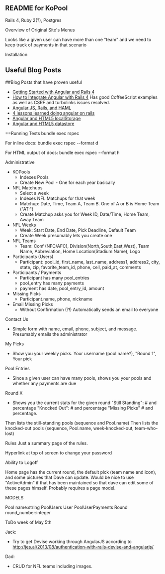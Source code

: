 README for KoPool
-----------------

Rails 4, Ruby 2(?), Postgres

Overview of Original Site's Menus

Looks like a given user can have more than one "team" and we need to keep track of payments in that scenario


Installation


Useful Blog Posts
-----------------
##Blog Posts that have proven useful
- [Getting Started with Angular and Rails 4](http://www.honeybadger.io/blog/2013/12/11/beginners-guide-to-angular-js-rails)
- [How to Integrate Angular with Rails 4](https://shellycloud.com/blog/2013/10/how-to-integrate-angularjs-with-rails-4) Has good CoffeeScript examples as well as CSRF and turbolinks issues resolved.
- [Angular JS, Rails, and HAML](http://www.amberbit.com/blog/2014/1/20/angularjs-templates-in-ruby-on-rails-assets-pipeline/)
- [4 lessons learned doing angular on rails](http://gaslight.co/blog/4-lessons-learned-doing-angular-on-rails)
- [Angular and HTML5 localStorage](http://www.amitavroy.com/justread/content/articles/html5-local-storage-angular-js)
- [Angular and HTML5 datastore](http://stackoverflow.com/questions/17888884/service-retrieves-data-from-datastore-but-does-not-update-ui)



==Running Tests
bundle exec rspec

For inline docs:
bundle exec rspec --format d

For HTML output of docs:
bundle exec rspec --format h

Administrative
* KOPools
  - Indexes Pools
  - Create New Pool - One for each year basically
* NFL Matchups
  - Select a week
  - Indexes NFL Matchups for that week
  - Matchup: Date, Time, Team A, Team B.  One of A or B is Home Team ("AT:<home team>")
  - Create Matchup asks you for Week ID, Date/Time, Home Team, Away Team
* NFL Weeks
  - Week: Start Date, End Date, Pick Deadline, Default Team
  - Create Week presumably lets you create one
* NFL Teams
  - Team: Conf (NFC/AFC), Division(North,South,East,West), Team Name, Abbreviation, Home Location(Stadium Name), Logo
* Participants (Users)
  - Participant: pool_id, first_name, last_name, address1, address2, city, state, zip, favorite_team_id, phone, cell, paid_at, comments
* Participants / Payments
  - Participant has many pool_entries
  - pool_entry has many payments
  - payment has date, pool_entry_id, amount
* Missing Picks
  - Participant.name, phone, nickname
* Email Missing Picks
  - Without Confirmation (?!) Automatically sends an email to everyone

Contact Us
* Simple form with name, email, phone, subject, and message.  Presumably emails the administrator

My Picks
* Show you your weekly picks.  Your username (pool name?), "Round 1", Your pick

Pool Entries
* Since a given user can have many pools, shows you your pools and whether any payments are due

Round X
* Shows you the current stats for the given round
"Still Standing":   # and percentage
"Knocked Out": # and percentage
"Missing Picks" # and percentage.

Then lists the still-standing pools (sequence and Pool.name)
Then lists the knocked-out pools (sequence, Pool.name, week-knocked-out, team-who-lost)

Rules
Just a summary page of the rules.

Hyperlink at top of screen to change your password

Ability to Logoff

Home page has the current round, the default pick (team name and icon), and some pictures that Dave can update.
Would be nice to use "ActiveAdmin" if that has been maintained so that dave can edit some of these pages himself.
Probably requires a page model.



MODELS

Pool name:string
PoolUsers
User
PoolUserPayments
Round round_number:integer


ToDo week of May 5th

Jack:
* Try to get Devise working through AngularJS according to http://jes.al/2013/08/authentication-with-rails-devise-and-angularjs/

Dad:
* CRUD for NFL teams including images.
